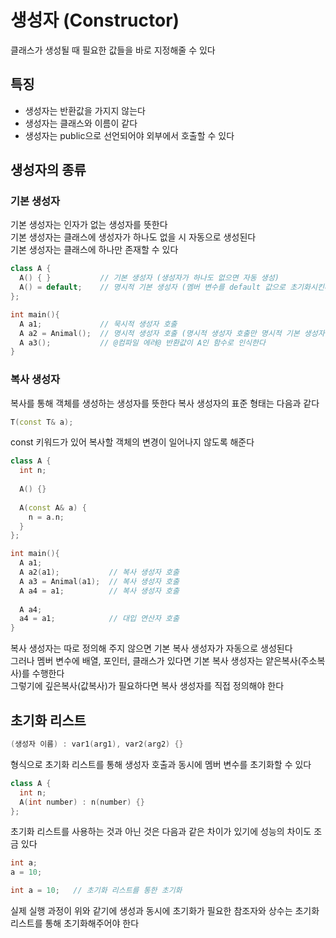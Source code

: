 # 생성자 (Constructor)
클래스가 생성될 때 필요한 값들을 바로 지정해줄 수 있다

## 특징
- 생성자는 반환값을 가지지 않는다
- 생성자는 클래스와 이름이 같다
- 생성자는 public으로 선언되어야 외부에서 호출할 수 있다

## 생성자의 종류
### 기본 생성자
기본 생성자는 인자가 없는 생성자를 뜻한다  
기본 생성자는 클래스에 생성자가 하나도 없을 시 자동으로 생성된다  
기본 생성자는 클래스에 하나만 존재할 수 있다 
``` C++
class A {
  A() { }           // 기본 생성자 (생성자가 하나도 없으면 자동 생성)
  A() = default;    // 명시적 기본 생성자 (멤버 변수를 default 값으로 초기화시킨다)
};

int main(){
  A a1;             // 묵시적 생성자 호출
  A a2 = Animal();  // 명시적 생성자 호출 (명시적 생성자 호출만 명시적 기본 생성자를 호출할 수 있다)
  A a3();           // @컴파일 에러@ 반환값이 A인 함수로 인식한다
}
```

### 복사 생성자
복사를 통해 객체를 생성하는 생성자를 뜻한다
복사 생성자의 표준 형태는 다음과 같다
``` C++
T(const T& a);
```
const 키워드가 있어 복사할 객체의 변경이 일어나지 않도록 해준다
``` C++
class A {
  int n;
  
  A() {}
  
  A(const A& a) {
    n = a.n;
  }
};

int main(){
  A a1;
  A a2(a1);           // 복사 생성자 호출
  A a3 = Animal(a1);  // 복사 생성자 호출
  A a4 = a1;          // 복사 생성자 호출
  
  A a4;
  a4 = a1;            // 대입 연산자 호출
}
```
복사 생성자는 따로 정의해 주지 않으면 기본 복사 생성자가 자동으로 생성된다  
그러나 멤버 변수에 배열, 포인터, 클래스가 있다면 기본 복사 생성자는 얕은복사(주소복사)를 수행한다  
그렇기에 깊은복사(값복사)가 필요하다면 복사 생성자를 직접 정의해야 한다

## 초기화 리스트
``` C++
(생성자 이름) : var1(arg1), var2(arg2) {}
```
형식으로 초기화 리스트를 통해 생성자 호출과 동시에 멤버 변수를 초기화할 수 있다
``` C++
class A {
  int n;
  A(int number) : n(number) {}
};
```
초기화 리스트를 사용하는 것과 아닌 것은 다음과 같은 차이가 있기에 성능의 차이도 조금 있다  
``` C++
int a;
a = 10;

int a = 10;   // 초기화 리스트를 통한 초기화
```
실제 실행 과정이 위와 같기에 생성과 동시에 초기화가 필요한 참조자와 상수는 초기화 리스트를 통해 초기화해주어야 한다
